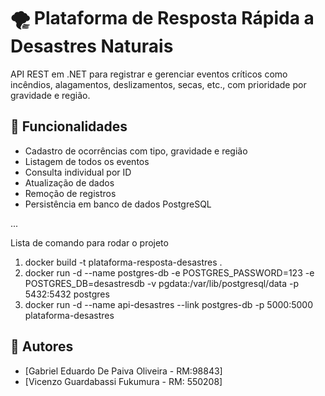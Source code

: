 # 🌪️ Plataforma de Resposta Rápida a Desastres Naturais

API REST em .NET para registrar e gerenciar eventos críticos como incêndios, alagamentos, deslizamentos, secas, etc., com prioridade por gravidade e região.

## 🧩 Funcionalidades

- Cadastro de ocorrências com tipo, gravidade e região
- Listagem de todos os eventos
- Consulta individual por ID
- Atualização de dados
- Remoção de registros
- Persistência em banco de dados PostgreSQL

...

Lista de comando para rodar o projeto

1. docker build -t plataforma-resposta-desastres .
2. docker run -d --name postgres-db -e POSTGRES_PASSWORD=123 -e POSTGRES_DB=desastresdb -v pgdata:/var/lib/postgresql/data -p 5432:5432 postgres
3. docker run -d --name api-desastres --link postgres-db -p 5000:5000 plataforma-desastres



## 👥 Autores

- [Gabriel Eduardo De Paiva Oliveira - RM:98843]
- [Vicenzo Guardabassi Fukumura - RM: 550208]
